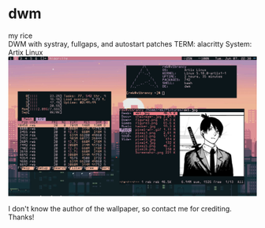 # dwm
my rice \
DWM with systray, fullgaps, and autostart patches
TERM: alacritty
System: Artix Linux
![alt text](rice4.png)

I don't know the author of the wallpaper, so contact me for crediting. Thanks!
